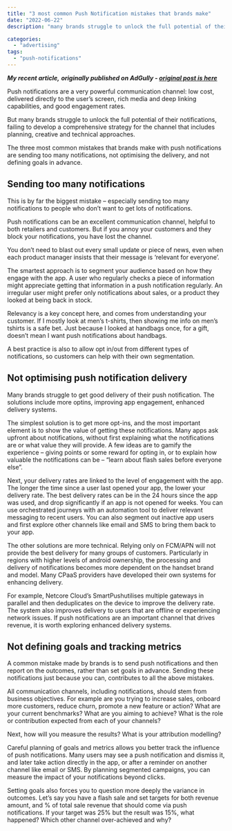 ```yaml
---
title: "3 most common Push Notification mistakes that brands make"
date: "2022-06-22"
description: "many brands struggle to unlock the full potential of their notifications, failing to develop a comprehensive strategy for the channel that includes planning, creative and technical approaches."

categories: 
  - "advertising"
tags: 
  - "push-notifications"
---
```


_**My recent article,**_ **_originally published on AdGully - [original post is here](https://www.adgully.com/3-most-common-push-notification-mistakes-that-brands-make-119136.html)_**

Push notifications are a very powerful communication channel: low cost, delivered directly to the user’s screen, rich media and deep linking capabilities, and good engagement rates.

But many brands struggle to unlock the full potential of their notifications, failing to develop a comprehensive strategy for the channel that includes planning, creative and technical approaches.

The three most common mistakes that brands make with push notifications are sending too many notifications, not optimising the delivery, and not defining goals in advance.

## **Sending too many notifications**

This is by far the biggest mistake – especially sending too many notifications to people who don’t want to get lots of notifications.

Push notifications can be an excellent communication channel, helpful to both retailers and customers. But if you annoy your customers and they block your notifications, you have lost the channel.

You don’t need to blast out every small update or piece of news, even when each product manager insists that their message is ‘relevant for everyone’.

The smartest approach is to segment your audience based on how they engage with the app. A user who regularly checks a piece of information might appreciate getting that information in a push notification regularly. An irregular user might prefer only notifications about sales, or a product they looked at being back in stock.

Relevancy is a key concept here, and comes from understanding your customer. If I mostly look at men’s t-shirts, then showing me info on men’s tshirts is a safe bet. Just because I looked at handbags once, for a gift, doesn’t mean I want push notifications about handbags.

A best practice is also to allow opt in/out from different types of notifications, so customers can help with their own segmentation.

## **Not optimising push notification delivery**

Many brands struggle to get good delivery of their push notification. The solutions include more optins, improving app engagement, enhanced delivery systems.

The simplest solution is to get more opt-ins, and the most important element is to show the value of getting these notifications. Many apps ask upfront about notifications, without first explaining what the notifications are or what value they will provide. A few ideas are to gamify the experience – giving points or some reward for opting in, or to explain how valuable the notifications can be – “learn about flash sales before everyone else”.

Next, your delivery rates are linked to the level of engagement with the app. The longer the time since a user last opened your app, the lower your delivery rate. The best delivery rates can be in the 24 hours since the app was used, and drop significantly if an app is not opened for weeks. You can use orchestrated journeys with an automation tool to deliver relevant messaging to recent users. You can also segment out inactive app users and first explore other channels like email and SMS to bring them back to your app.

The other solutions are more technical. Relying only on FCM/APN will not provide the best delivery for many groups of customers. Particularly in regions with higher levels of android ownership, the processing and delivery of notifications becomes more dependent on the handset brand and model. Many CPaaS providers have developed their own systems for enhancing delivery. 

For example, Netcore Cloud’s SmartPushutilises multiple gateways in parallel and then deduplicates on the device to improve the delivery rate. The system also improves delivery to users that are offline or experiencing network issues. If push notifications are an important channel that drives revenue, it is worth exploring enhanced delivery systems.

## **Not defining goals and tracking metrics**

A common mistake made by brands is to send push notifications and then report on the outcomes, rather than set goals in advance. Sending these notifications just because you can, contributes to all the above mistakes. 

All communication channels, including notifications, should stem from business objectives. For example are you trying to increase sales, onboard more customers, reduce churn, promote a new feature or action? What are your current benchmarks? What are you aiming to achieve? What is the role or contribution expected from each of your channels?

Next, how will you measure the results? What is your attribution modelling?

Careful planning of goals and metrics allows you better track the influence of push notifications. Many users may see a push notification and dismiss it, and later take action directly in the app, or after a reminder on another channel like email or SMS. By planning segmented campaigns, you can measure the impact of your notifications beyond clicks.

Setting goals also forces you to question more deeply the variance in outcomes. Let’s say you have a flash sale and set targets for both revenue amount, and % of total sale revenue that should come via push notifications. If your target was 25% but the result was 15%, what happened? Which other channel over-achieved and why?
